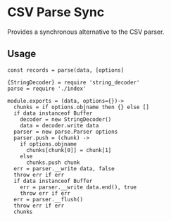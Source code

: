 
# CSV Parse Sync

Provides a synchronous alternative to the CSV parser.

## Usage

`const records = parse(data, [options]`

    {StringDecoder} = require 'string_decoder'
    parse = require './index'

    module.exports = (data, options={})->
      chunks = if options.objname then {} else []
      if data instanceof Buffer
        decoder = new StringDecoder()
        data = decoder.write data
      parser = new parse.Parser options
      parser.push = (chunk) ->
        if options.objname
          chunks[chunk[0]] = chunk[1]
        else
          chunks.push chunk
      err = parser.__write data, false
      throw err if err
      if data instanceof Buffer
        err = parser.__write data.end(), true
        throw err if err
      err = parser.__flush()
      throw err if err
      chunks
